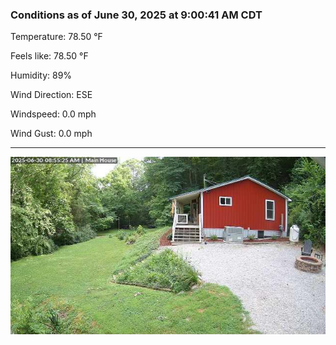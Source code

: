 ### Conditions as of June 30, 2025 at 9:00:41 AM CDT 

Temperature: 78.50 &deg;F

Feels like: 78.50 &deg;F

Humidity: 89%

Wind Direction: ESE

Windspeed: 0.0 mph

Wind Gust: 0.0 mph

---

<img src="./images/latest.jpeg"/>

